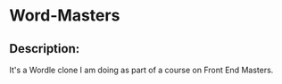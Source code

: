 # Word-Masters

## Description: 
It's a Wordle clone I am doing as part of a course on Front End Masters.
